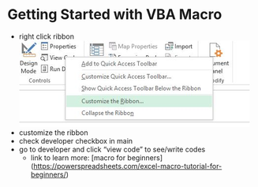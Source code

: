 # Getting Started with VBA Macro

* right click ribbon
   ![ribbon click](Images/GettingStarted/ribbon_rightclick.jpg)
* customize the ribbon
* check developer checkbox in main 
* go to developer and click  “view code” to see/write codes
    * link to learn more: [macro for beginners] (https://powerspreadsheets.com/excel-macro-tutorial-for-beginners/)

